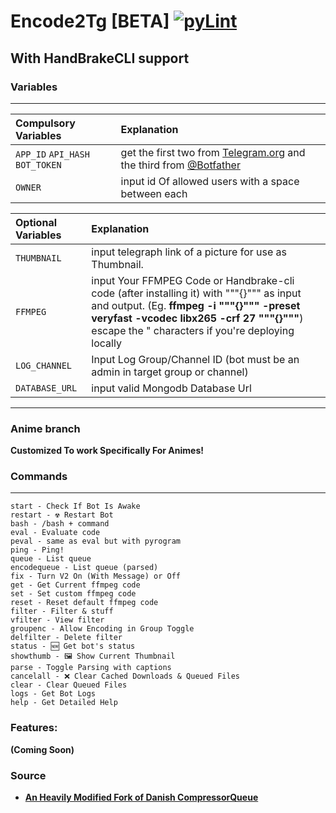 # Encode2Tg [BETA] [![pyLint](https://github.com/Niffy-the-conqueror/Encode2Tg/actions/workflows/pyLint.yml/badge.svg?branch=anime)](https://github.com/Niffy-the-conqueror/Encode2Tg/actions/workflows/pyLint.yml)

## With HandBrakeCLI support

### Variables
---
Compulsory Variables | Explanation
:--------- | :---------------------------------------------
`APP_ID` `API_HASH` `BOT_TOKEN` | get the first two from [Telegram.org](telegram.org) and the third from [@Botfather](t.me/botfather)
`OWNER`    | input id Of allowed users with a space between each

Optional Variables | Explanation
:--------- | :---------------------------------------------
`THUMBNAIL`  | input telegraph link of a picture for use as Thumbnail.
`FFMPEG` | input Your FFMPEG Code or Handbrake-cli code (after installing it)  with """{}""" as input and output. (Eg. __ffmpeg -i """{}""" -preset veryfast -vcodec libx265 -crf 27 """{}"""__) escape the " characters if you're deploying locally 
`LOG_CHANNEL` | Input Log Group/Channel ID (bot must be an admin in target group or channel)
`DATABASE_URL` | input valid Mongodb Database Url
---


### Anime branch 

__Customized To work Specifically For Animes!__

### Commands
---
```
start - Check If Bot Is Awake
restart - ☢️ Restart Bot 
bash - /bash + command 
eval - Evaluate code
peval - same as eval but with pyrogram 
ping - Ping!
queue - List queue
encodequeue - List queue (parsed)
fix - Turn V2 On (With Message) or Off
get - Get Current ffmpeg code
set - Set custom ffmpeg code
reset - Reset default ffmpeg code
filter - Filter & stuff
vfilter - View filter
groupenc - Allow Encoding in Group Toggle 
delfilter - Delete filter
status - 🆕 Get bot's status
showthumb - 🖼️ Show Current Thumbnail
parse - Toggle Parsing with captions 
cancelall - ❌ Clear Cached Downloads & Queued Files
clear - Clear Queued Files
logs - Get Bot Logs
help - Get Detailed Help
```

### Features:
__(Coming Soon)__

### Source 

- **[An Heavily Modified Fork of Danish CompressorQueue](https://github.com/1Danish-00/CompressorQueue)**
